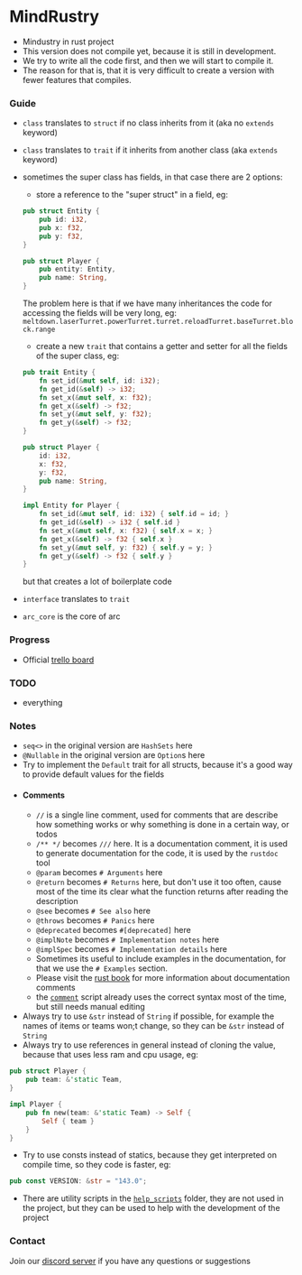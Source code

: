 # MindRustry

- Mindustry in rust project
- This version does not compile yet, because it is still in development.
- We try to write all the code first, and then we will start to compile it.
- The reason for that is, that it is very difficult to create a version with fewer features that compiles.

### Guide

- `class` translates to `struct` if no class inherits from it (aka no `extends` keyword)
- `class` translates to `trait` if it inherits from another class (aka `extends` keyword)
- sometimes the super class has fields, in that case there are 2 options:
    - store a reference to the "super struct" in a field, eg:
    ```rust
    pub struct Entity {
        pub id: i32,
        pub x: f32,
        pub y: f32,
    }

    pub struct Player {
        pub entity: Entity,
        pub name: String,
    }
    ```
  The problem here is that if we have many inheritances the code for accessing the fields will be very long, eg: `meltdown.laserTurret.powerTurret.turret.reloadTurret.baseTurret.block.range`
    - create a new `trait` that contains a getter and setter for all the fields of the super class, eg:
    ```rust
    pub trait Entity {
        fn set_id(&mut self, id: i32);
        fn get_id(&self) -> i32;
        fn set_x(&mut self, x: f32);
        fn get_x(&self) -> f32;
        fn set_y(&mut self, y: f32);
        fn get_y(&self) -> f32;
    }
    
    pub struct Player {
        id: i32,
        x: f32,
        y: f32,
        pub name: String,
    }
    
    impl Entity for Player {
        fn set_id(&mut self, id: i32) { self.id = id; }
        fn get_id(&self) -> i32 { self.id }
        fn set_x(&mut self, x: f32) { self.x = x; }
        fn get_x(&self) -> f32 { self.x }
        fn set_y(&mut self, y: f32) { self.y = y; }
        fn get_y(&self) -> f32 { self.y }
    }
  ```
  but that creates a lot of boilerplate code

- `interface` translates to `trait`
- `arc_core` is the core of arc

### Progress

- Official [trello board](https://trello.com/b/b9KlBgIu/mindrustry)

### TODO

- everything

### Notes

- `seq<>` in the original version are `HashSets` here
- `@Nullable` in the original version are `Option`s here
- Try to implement the `Default` trait for all structs, because it's a good way to provide default values for the fields
- #### Comments
    - `//` is a single line comment, used for comments that are describe how something works or why something is done in a certain way, or todos
    - `/** */` becomes `///` here. It is a documentation comment, it is used to generate documentation for the code, it is used by the `rustdoc` tool
    - `@param` becomes `# Arguments` here
    - `@return` becomes `# Returns` here, but don't use it too often, cause most of the time its clear what the function returns after reading the description
    - `@see` becomes `# See also` here
    - `@throws` becomes `# Panics` here
    - `@deprecated` becomes `#[deprecated]` here
    - `@implNote` becomes `# Implementation notes` here
    - `@implSpec` becomes `# Implementation details` here
    - Sometimes its useful to include examples in the documentation, for that we use the `# Examples` section.
    - Please visit the [rust book](https://doc.rust-lang.org/book/ch14-02-publishing-to-crates-io.html#making-useful-documentation-comments) for more information about documentation comments
    - the [`comment`](https://github.com/WMF-Industries/MindRustry/blob/Mods/mind/help_scripts/src/bin/comment.rs) script already uses the correct syntax most of the time, but still needs manual editing
- Always try to use `&str` instead of `String` if possible, for example the names of items or teams won;t change, so they
  can be `&str` instead of `String`
- Always try to use references in general instead of cloning the value, because that uses less ram and cpu usage, eg:

```rust
pub struct Player {
    pub team: &'static Team,
}

impl Player {
    pub fn new(team: &'static Team) -> Self {
        Self { team }
    }
}
```

- Try to use consts instead of statics, because they get interpreted on compile time, so they code is faster, eg:

```rust
pub const VERSION: &str = "143.0";
```
- There are utility scripts in the [`help_scripts`](https://github.com/WMF-Industries/MindRustry/tree/Mods/mind/help_scripts) folder, they are not used in the project, but they can be used to help
  with the development of the project


### Contact
Join our [discord server](http://discord.phoenix-network.dev) if you have any questions or suggestions